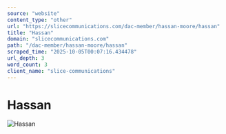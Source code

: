 ```yaml
---
source: "website"
content_type: "other"
url: "https://slicecommunications.com/dac-member/hassan-moore/hassan"
title: "Hassan"
domain: "slicecommunications.com"
path: "/dac-member/hassan-moore/hassan"
scraped_time: "2025-10-05T00:07:16.434478"
url_depth: 3
word_count: 3
client_name: "slice-communications"
---
```


# Hassan

![Hassan](https://slicecommunications.com/wp-content/uploads/2020/10/Hassan-300x300.jpg)